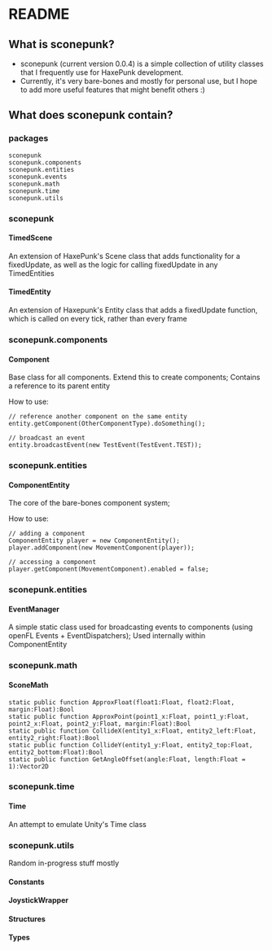 # README #


## What is sconepunk? ##

- sconepunk (current version 0.0.4) is a simple collection of utility classes that I frequently use for HaxePunk development.
- Currently, it's very bare-bones and mostly for personal use, but I hope to add more useful features that might benefit others :)



## What does sconepunk contain? ##


### packages ###

    sconepunk
    sconepunk.components
    sconepunk.entities
    sconepunk.events
    sconepunk.math
    sconepunk.time
    sconepunk.utils



### **sconepunk** ###

#### TimedScene ####
An extension of HaxePunk's Scene class that adds functionality for a fixedUpdate, as well as the logic for calling fixedUpdate in any TimedEntities

#### TimedEntity ####
An extension of Haxepunk's Entity class that adds a fixedUpdate function, which is called on every tick, rather than every frame



### **sconepunk.components** ###

#### Component ####
Base class for all components. Extend this to create components;
Contains a reference to its parent entity

How to use:

    // reference another component on the same entity
    entity.getComponent(OtherComponentType).doSomething();

    // broadcast an event
    entity.broadcastEvent(new TestEvent(TestEvent.TEST));



### **sconepunk.entities** ###

#### ComponentEntity ####
The core of the bare-bones component system;

How to use:

    // adding a component
    ComponentEntity player = new ComponentEntity();
    player.addComponent(new MovementComponent(player));

    // accessing a component
    player.getComponent(MovementComponent).enabled = false;



### **sconepunk.entities** ###

#### EventManager ####
A simple static class used for broadcasting events to components (using openFL Events + EventDispatchers);
Used internally within ComponentEntity



### **sconepunk.math** ###

#### SconeMath ####

    static public function ApproxFloat(float1:Float, float2:Float, margin:Float):Bool
    static public function ApproxPoint(point1_x:Float, point1_y:Float, point2_x:Float, point2_y:Float, margin:Float):Bool
    static public function CollideX(entity1_x:Float, entity2_left:Float, entity2_right:Float):Bool
    static public function CollideY(entity1_y:Float, entity2_top:Float, entity2_bottom:Float):Bool
    static public function GetAngleOffset(angle:Float, length:Float = 1):Vector2D



### **sconepunk.time** ###

#### Time ####
An attempt to emulate Unity's Time class



### **sconepunk.utils** ###

Random in-progress stuff mostly

#### Constants ####

#### JoystickWrapper ####

#### Structures ####

#### Types ####
